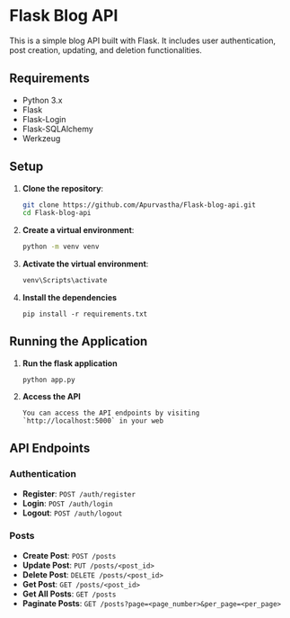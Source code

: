 
# Flask Blog API

This is a simple blog API built with Flask. It includes user authentication, post creation, updating, and deletion functionalities.

## Requirements

- Python 3.x
- Flask
- Flask-Login
- Flask-SQLAlchemy
- Werkzeug

## Setup

1. **Clone the repository**:
   ```sh
   git clone https://github.com/Apurvastha/Flask-blog-api.git
   cd Flask-blog-api

2. **Create a virtual environment**:
   ```sh
   python -m venv venv

3. **Activate the virtual environment**:
   ```sh
   venv\Scripts\activate

4. **Install the dependencies**
   ```ah
   pip install -r requirements.txt

## Running the Application

1. **Run the flask application**

   ```
   python app.py

2. **Access the API**
   ```
   You can access the API endpoints by visiting `http://localhost:5000` in your web

## API Endpoints

### Authentication

- **Register**: `POST /auth/register`
- **Login**: `POST /auth/login`
- **Logout**: `POST /auth/logout`

### Posts

- **Create Post**: `POST /posts`
- **Update Post**: `PUT /posts/<post_id>`
- **Delete Post**: `DELETE /posts/<post_id>`
- **Get Post**: `GET /posts/<post_id>`
- **Get All Posts**: `GET /posts`
- **Paginate Posts**: `GET /posts?page=<page_number>&per_page=<per_page>`